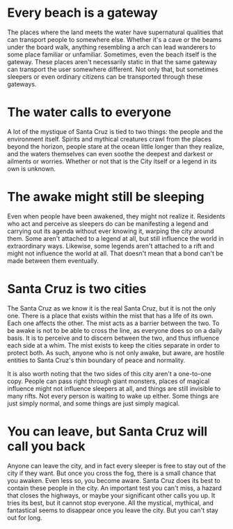 # Every beach is a gateway
The places where the land meets the water have supernatural qualities that can transport people to somewhere else. Whether it's a cave or the beams under the board walk, anything resembling a arch can lead wanderers to some place familiar or unfamiliar. Sometimes, even the beach itself is the gateway. These places aren't necessarily static in that the same gateway can transport the user somewhere different. Not only that, but sometimes sleepers or even ordinary citizens can be transported through these gateways.

# The water calls to everyone
A lot of the mystique of Santa Cruz is tied to two things: the people and the environment itself. Spirits and mythical creatures crawl from the places beyond the horizon, people stare at the ocean little longer than they realize, and the waters themselves can even soothe the deepest and darkest or ailments or worries. Whether or not that is the City itself or a legend in its own is unknown.

# The awake might still be sleeping
Even when people have been awakened, they might not realize it. Residents who act and perceive as sleepers do can be manifesting a legend and carrying out its agenda without ever knowing it, warping the city around them. Some aren't attached to a legend at all, but still influence the world in extraordinary ways. Likewise, some legends aren't attached to a rift and might not influence the world at all. That doesn't mean that a bond can't be made between them eventually.

# Santa Cruz is two cities
The Santa Cruz as we know it is the real Santa Cruz, but it is not the only one. There is a place that exists within the mist that has a life of its own. Each one affects the other. The mist acts as a barrier between the two. To be awake is not to be able to cross the line, as everyone does so on a daily basis. It is to perceive and to discern between the two, and thus influence each side at a whim. The mist exists to keep the cities separate in order to protect both. As such, anyone who is not only awake, but aware, are hostile entities to Santa Cruz's thin boundary of peace and normality.

It is also worth noting that the two sides of this city aren't a one-to-one copy. People can pass right through giant monsters, places of magical influence might not influence sleepers at all, and things are still invisible to many rifts. Not every person is waiting to wake up either. Some things are just simply normal, and some things are just simply magical.

# You can leave, but Santa Cruz will call you back
Anyone can leave the city, and in fact every sleeper is free to stay out of the city if they want. But once you cross the fog, there is a small chance that you awaken. Even less so, you become aware. Santa Cruz does its best to contain these people in the city. An important test you can't miss, a hazard that closes the highways, or maybe your significant other calls you up. It tries its best, but it cannot stop everyone. All the mystical, mythical, and fantastical seems to disappear once you leave the city. But you can't stay out for long.
